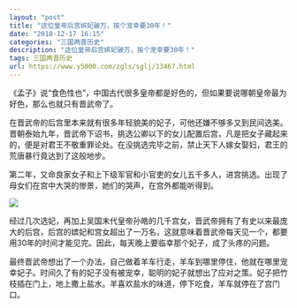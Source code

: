 ```yaml
---
layout: "post"
title: "这位皇帝后宫嫔妃破万，挨个宠幸要30年！"
date: "2018-12-17 16:15"
categories: "三国两晋历史"
description: "这位皇帝后宫嫔妃破万，挨个宠幸要30年！"
tags: 三国两晋历史
url: https://www.y5000.com/zgls/sglj/13467.html
---
```






《孟子》说“食色性也”，中国古代很多皇帝都是好色的，但如果要说哪朝皇帝最为好色，那么也就只有晋武帝了。

在晋武帝的后宫里本来就有很多年轻貌美的妃子，可他还嫌不够多又到民间选美。晋朝泰始九年，晋武帝下诏书，挑选公卿以下的女儿配置后宫，凡是把女子藏起来的，便是对君王不敬重罪论处。在没挑选完毕之前，禁止天下人嫁女娶妇，君王的荒唐暴行竟达到了这般地步。

第二年，又命良家女子和上下级军官和小官吏的女儿五千多人，进宫挑选。出现了母女们在宫中大哭的惨景，她们的哭声，在宫外都能听得到。

![](https://img.y5000.com/uploads/allimg/170214/8-1F214163Q2547.jpg)

经过几次选妃，再加上吴国末代皇帝孙皓的几千宫女，晋武帝拥有了有史以来最庞大的后宫，后宫的嫔妃和宫女超出了一万名，这就意味着晋武帝每天见一个，都要用30年的时间才能见完。因此，每天晚上要临幸那个妃子，成了头疼的问题。

最终晋武帝想出了一个办法，自己做着羊车行走，羊车到哪里停住，他就在哪里宠幸妃子。时间久了有的妃子没有被宠幸，聪明的妃子就想出了应对之策。妃子把竹枝插在门上，地上撒上盐水。羊喜欢盐水的味道，停下吃食，羊车就停在了宫门口。
